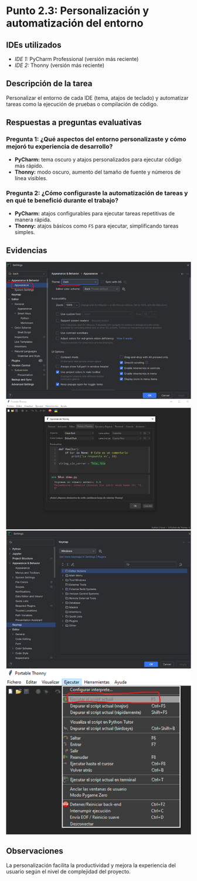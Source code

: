 # Punto 2.3: Personalización y automatización del entorno

## IDEs utilizados
- *IDE 1:* PyCharm Professional (versión más reciente)  
- *IDE 2:* Thonny (versión más reciente)

## Descripción de la tarea
Personalizar el entorno de cada IDE (tema, atajos de teclado) y automatizar tareas como la ejecución de pruebas o compilación de código.

## Respuestas a preguntas evaluativas
### Pregunta 1: ¿Qué aspectos del entorno personalizaste y cómo mejoró tu experiencia de desarrollo?
- **PyCharm:** tema oscuro y atajos personalizados para ejecutar código más rápido.  
- **Thonny:** modo oscuro, aumento del tamaño de fuente y números de línea visibles.

### Pregunta 2: ¿Cómo configuraste la automatización de tareas y en qué te benefició durante el trabajo?
- **PyCharm:** atajos configurables para ejecutar tareas repetitivas de manera rápida.  
- **Thonny:** atajos básicos como `F5` para ejecutar, simplificando tareas simples.

## Evidencias
![Captura 1](img/5.png)  
![Captura 2](img/6.png)  
![Captura 3](img/7.png)  
![Captura 4](img/8.png)

## Observaciones
La personalización facilita la productividad y mejora la experiencia del usuario según el nivel de complejidad del proyecto.